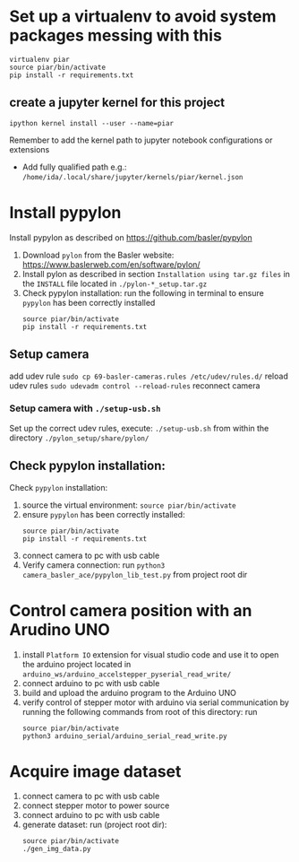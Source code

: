# Set up a virtualenv to avoid system packages messing with this
```
virtualenv piar
source piar/bin/activate
pip install -r requirements.txt
```

## create a jupyter kernel for this project
```ipython kernel install --user --name=piar```

Remember to add the kernel path to jupyter notebook configurations or extensions
- Add fully qualified path e.g.: `/home/ida/.local/share/jupyter/kernels/piar/kernel.json`


# Install pypylon
Install pypylon as described on https://github.com/basler/pypylon
1. Download `pylon` from the Basler website: https://www.baslerweb.com/en/software/pylon/
1. Install pylon as described in section `Installation using tar.gz files` in the `INSTALL` file located in `./pylon-*_setup.tar.gz`
1. Check pypylon installation: run the following in terminal to ensure `pypylon` has been correctly installed
    ```
    source piar/bin/activate
    pip install -r requirements.txt
    ```

## Setup camera
add udev rule
`sudo cp 69-basler-cameras.rules /etc/udev/rules.d/`
reload udev rules
`sudo udevadm control --reload-rules`
reconnect camera

### Setup camera with `./setup-usb.sh`
Set up the correct udev rules, execute: `./setup-usb.sh` from within the directory `./pylon_setup/share/pylon/`

<!-- If the camera is not found during enumeration, follow instructions in `./pylon_setup/share/pylon/README`  -->

## Check pypylon installation:
Check `pypylon` installation:
1. source the virtual environment: `source piar/bin/activate`
1. ensure `pypylon` has been correctly installed:
    ```
    source piar/bin/activate
    pip install -r requirements.txt
    ```
1. connect camera to pc with usb cable
1. Verify camera connection: run `python3 camera_basler_ace/pypylon_lib_test.py` from project root dir


# Control camera position with an Arudino UNO
1. install `Platform IO` extension for visual studio code and use it to open the arduino project located in `arduino_ws/arduino_accelstepper_pyserial_read_write/`
1. connect arduino to pc with usb cable
1. build and upload the arduino program to the Arduino UNO
1. verify control of stepper motor with arduino via serial communication by running the following commands from root of this directory: run
    ```
    source piar/bin/activate
    python3 arduino_serial/arduino_serial_read_write.py
    ```

# Acquire image dataset
1. connect camera to pc with usb cable
1. connect stepper motor to power source
1. connect arduino to pc with usb cable
1. generate dataset: run (project root dir):
    ```
    source piar/bin/activate
    ./gen_img_data.py
    ```
